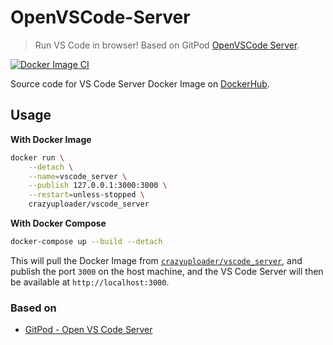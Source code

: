 # OpenVSCode-Server

> Run VS Code in browser! Based on GitPod [OpenVSCode Server](https://github.com/gitpod-io/openvscode-server).

[![Docker Image CI](https://github.com/crazyuploader/OpenVSCode-Server/actions/workflows/docker-image.yml/badge.svg)](https://github.com/crazyuploader/OpenVSCode-Server/actions/workflows/docker-image.yml)

Source code for VS Code Server Docker Image on [DockerHub](https://hub.docker.com/repository/docker/crazyuploader/vscode_server).

## Usage

**With Docker Image**

```bash
docker run \
    --detach \
    --name=vscode_server \
    --publish 127.0.0.1:3000:3000 \
    --restart=unless-stopped \
    crazyuploader/vscode_server
```

**With Docker Compose**

```bash
docker-compose up --build --detach
```

This will pull the Docker Image from [`crazyuploader/vscode_server`](https://hub.docker.com/repository/docker/crazyuploader/vscode_server), and publish the port `3000` on the host machine, and the VS Code Server will then be available at `http://localhost:3000`.

### Based on

- [GitPod - Open VS Code Server](https://github.com/gitpod-io/openvscode-server)
